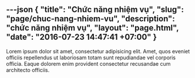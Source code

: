 ---json
{
    "title": "Chức năng nhiệm vụ",
    "slug": "page/chuc-nang-nhiem-vu",
    "description": "chức năng nhiệm vụ",
    "layout": "page.html",
    "date": "2016-07-23 14:47:41 +07:00"
}
---
Lorem ipsum dolor sit amet, consectetur adipisicing elit. Amet, quos eveniet officiis repellendus ut laboriosam totam sunt repudiandae vel corporis officia. Eaque dolorem enim provident consectetur recusandae cum architecto officiis.
